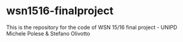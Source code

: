 # wsn1516-finalproject
This is the repository for the code of WSN 15/16 final project - UNIPD 
Michele Polese &amp; Stefano Olivotto
